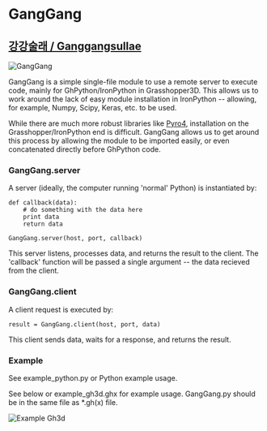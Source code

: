 # GangGang 
## [강강술래 / Ganggangsullae](https://en.wikipedia.org/wiki/Ganggangsullae)
![GangGang](https://raw.githubusercontent.com/provolot/GangGang/master/ganggangsullae.jpg)

GangGang is a simple single-file module to use a remote server to execute code, mainly for GhPython/IronPython in Grasshopper3D.
This allows us to work around the lack of easy module installation in IronPython -- allowing, for example, Numpy, Scipy, Keras, etc. to be used.

While there are much more robust libraries like [Pyro4](https://github.com/irmen/Pyro4/), installation on the Grasshopper/IronPython end is difficult. GangGang allows us to get around this process by allowing the module to be imported easily, or even concatenated directly before GhPython code.

### GangGang.server

A server (ideally, the computer running 'normal' Python) is instantiated by:
```
def callback(data):
    # do something with the data here
    print data
    return data

GangGang.server(host, port, callback)
```
This server listens, processes data, and returns the result to the client.
The 'callback' function will be passed a single argument -- the data recieved from the client.

### GangGang.client

A client request is executed by:
```
result = GangGang.client(host, port, data)
```
This client sends data, waits for a response, and returns the result.

### Example

See example_python.py or Python example usage.

See below or example_gh3d.ghx for example usage. GangGang.py should be in the same file as *.gh(x) file.

![Example Gh3d](https://raw.githubusercontent.com/provolot/GangGang/master/example_gh3d.png)

